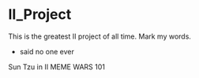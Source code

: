 # II_Project

This is the greatest II project of all time. Mark my words.

- said no one ever

Sun Tzu in II MEME WARS 101
